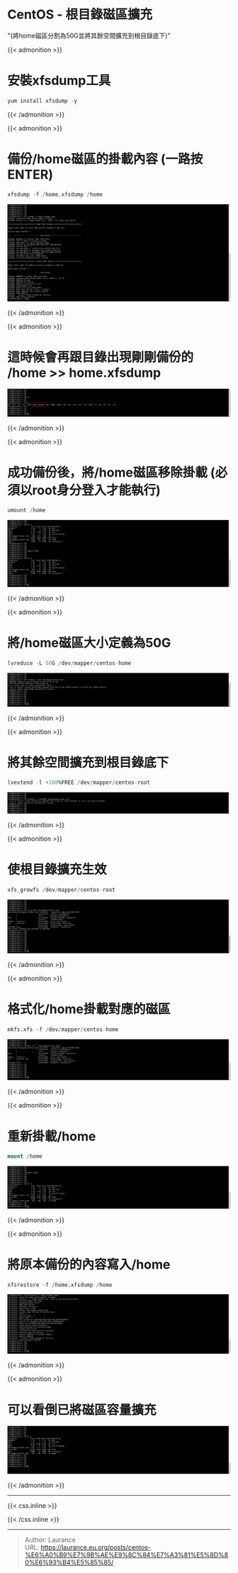 # CentOS - 根目錄磁區擴充


<!--more-->
"(將home磁區分割為50G並將其餘空間擴充到根目錄底下)"

{{< admonition >}}
  # 安裝xfsdump工具

```sql
yum install xfsdump -y
```
{{< /admonition >}}

{{< admonition >}}
  # 備份/home磁區的掛載內容 (一路按ENTER)

```sql
xfsdump -f /home.xfsdump /home
```

   ![](0001.png)

{{< /admonition >}}

{{< admonition >}}   
  # 這時候會再跟目錄出現剛剛備份的 /home >> home.xfsdump

   ![](0002.png)

{{< /admonition >}}

{{< admonition >}}   
 # 成功備份後，將/home磁區移除掛載 (必須以root身分登入才能執行)
 
 ```sql
 umount /home
```
   
   ![](0003.png)

{{< /admonition >}}

{{< admonition >}}
 # 將/home磁區大小定義為50G
   
```sql
lvreduce -L 50G /dev/mapper/centos-home
```
   
   ![](0004.png)

{{< /admonition >}}

{{< admonition >}}
 # 將其餘空間擴充到根目錄底下

```sql
lvextend -l +100%FREE /dev/mapper/centos-root
```

   ![](0005.png)

{{< /admonition >}}

{{< admonition >}}
# 使根目錄擴充生效
  
```sql
xfs_growfs /dev/mapper/centos-root
```
   
   ![](0006.png)

{{< /admonition >}}

{{< admonition >}}
 # 格式化/home掛載對應的磁區
    
```sql
mkfs.xfs -f /dev/mapper/centos-home
```
   
   ![](0007.png)

{{< /admonition >}}

{{< admonition >}}
# 重新掛載/home

```sql
mount /home
```
   
   ![](0008.png)

{{< /admonition >}}

{{< admonition >}}
# 將原本備份的內容寫入/home
    
```sql
xfsrestore -f /home.xfsdump /home
```
   
   ![](0009.png)

{{< /admonition >}}

{{< admonition >}}   
# 可以看倒已將磁區容量擴充
   
   ![](00010.png)

{{< /admonition >}}


***

{{< css.inline >}}
<style>
.emojify {
	font-family: Apple Color Emoji, Segoe UI Emoji, NotoColorEmoji, Segoe UI Symbol, Android Emoji, EmojiSymbols;
	font-size: 2rem;
	vertical-align: middle;
}
@media screen and (max-width:650px) {
  .nowrap {
    display: block;
    margin: 25px 0;
  }
}
</style>
{{< /css.inline >}}


---

> Author: Laurance  
> URL: https://laurance.eu.org/posts/centos-%E6%A0%B9%E7%9B%AE%E9%8C%84%E7%A3%81%E5%8D%80%E6%93%B4%E5%85%85/  

